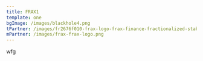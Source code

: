 ```yaml
---
title: FRAX1
template: one
bgImage: /images/blackhole4.png
tPartner: /images/fr2676f010-frax-logo-frax-finance-fractionalized-stablecoin-moonbeam-1-.png
mPartner: /images/frax-frax-logo.png
---
```

w﻿fg